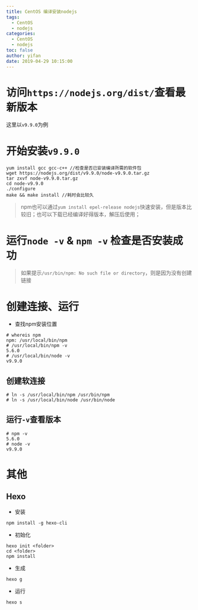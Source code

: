 ```yaml
---
title: CentOS 编译安装nodejs
tags:
  - CentOS
  - nodejs
categories:
  - CentOS
  - nodejs
toc: false
author: yifan
date: 2019-04-29 10:15:00
---
```


# 访问`https://nodejs.org/dist/`查看最新版本
这里以`v9.9.0`为例
# 开始安装`v9.9.0`
```
yum install gcc gcc-c++ //检查是否已安装编译所需的软件包
wget https://nodejs.org/dist/v9.9.0/node-v9.9.0.tar.gz
tar zxvf node-v9.9.0.tar.gz 
cd node-v9.9.0
./configure
make && make install //耗时会比较久
```
<!-- more -->
> npm也可以通过`yum install epel-release nodejs`快速安装，但是版本比较旧；也可以下载已经编译好得版本，解压后使用；

# 运行`node -v` & `npm -v` 检查是否安装成功
> 如果提示`/usr/bin/npm: No such file or directory`，则是因为没有创建链接
# 创建连接、运行
- 查找npm安装位置
```
# whereis npm
npm: /usr/local/bin/npm
# /usr/local/bin/npm -v
5.6.0
# /usr/local/bin/node -v
v9.9.0
```
## 创建软连接
```
# ln -s /usr/local/bin/npm /usr/bin/npm
# ln -s /usr/local/bin/node /usr/bin/node
```
## 运行`-v`查看版本
```
# npm -v
5.6.0
# node -v
v9.9.0
```

# 其他
## Hexo
- 安装
```
npm install -g hexo-cli
```

- 初始化
```
hexo init <folder>
cd <folder>
npm install
```

- 生成
```
hexo g
```

- 运行
```
hexo s
```
